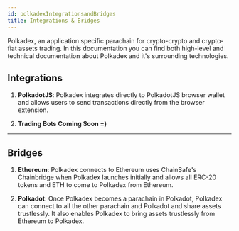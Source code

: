 ```yaml
---
id: polkadexIntegrationsandBridges
title: Integrations & Bridges
---
```


Polkadex, an application specific parachain for crypto-crypto and crypto-fiat assets trading. In this documentation you can find both high-level and technical documentation about Polkadex and it's surrounding technologies.

## Integrations

1. **PolkadotJS**: Polkadex integrates directly to PolkadotJS browser wallet and allows users to send transactions directly from the browser extension. 

2. **Trading Bots Coming Soon =)**
---

## Bridges

1. **Ethereum**: Polkadex connects to Ethereum uses ChainSafe's Chainbridge when Polkadex launches initially and allows all ERC-20 tokens and ETH to come to Polkadex from Ethereum.

2. **Polkadot**: Once Polkadex becomes a parachain in Polkadot, Polkadex can connect to all the other parachain and Polkadot and share assets trustlessly. It also enables Polkadex to bring assets trustlessly from Ethereum to Polkadex.

